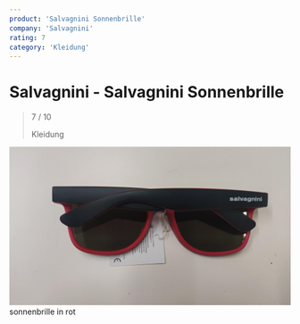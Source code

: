 ```yaml
---
product: 'Salvagnini Sonnenbrille'
company: 'Salvagnini'
rating: 7
category: 'Kleidung'
---
```


# Salvagnini - Salvagnini Sonnenbrille
>
> 7 / 10
>
> Kleidung

![Salvagnini Sonnenbrille](./assets/salvagnini-salvagnini-sonnenbrille-89845298-b11a-47c3-ab5c-776309f77580.jpg)
sonnenbrille in rot
